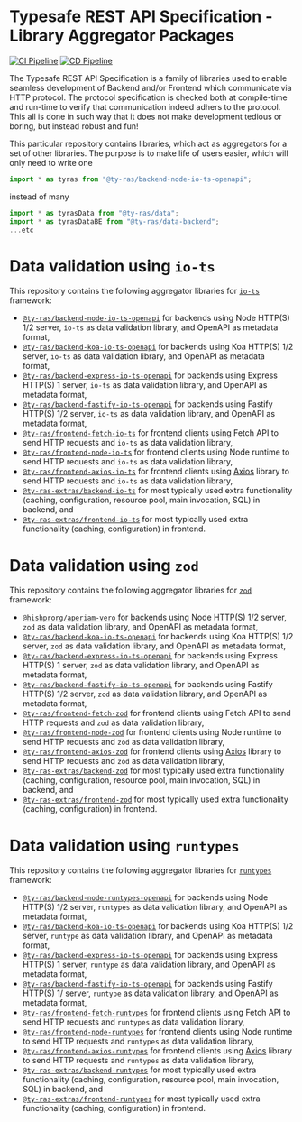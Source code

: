 # Typesafe REST API Specification - Library Aggregator Packages

[![CI Pipeline](https://github.com/hishprorg/aperiam-vero/actions/workflows/ci.yml/badge.svg)](https://github.com/hishprorg/aperiam-vero/actions/workflows/ci.yml)
[![CD Pipeline](https://github.com/hishprorg/aperiam-vero/actions/workflows/cd.yml/badge.svg)](https://github.com/hishprorg/aperiam-vero/actions/workflows/cd.yml)

The Typesafe REST API Specification is a family of libraries used to enable seamless development of Backend and/or Frontend which communicate via HTTP protocol.
The protocol specification is checked both at compile-time and run-time to verify that communication indeed adhers to the protocol.
This all is done in such way that it does not make development tedious or boring, but instead robust and fun!

This particular repository contains libraries, which act as aggregators for a set of other libraries.
The purpose is to make life of users easier, which will only need to write one
```ts
import * as tyras from "@ty-ras/backend-node-io-ts-openapi";
```
instead of many
```ts
import * as tyrasData from "@ty-ras/data";
import * as tyrasDataBE from "@ty-ras/data-backend";
...etc
```

# Data validation using `io-ts`
This repository contains the following aggregator libraries for [`io-ts`](https://github.com/gcanti/io-ts) framework:
- [`@ty-ras/backend-node-io-ts-openapi`](./code/backend-node-io-ts-openapi) for backends using Node HTTP(S) 1/2 server, `io-ts` as data validation library, and OpenAPI as metadata format,
- [`@ty-ras/backend-koa-io-ts-openapi`](./code/backend-koa-io-ts-openapi) for backends using Koa HTTP(S) 1/2 server, `io-ts` as data validation library, and OpenAPI as metadata format,
- [`@ty-ras/backend-express-io-ts-openapi`](./code/backend-express-io-ts-openapi) for backends using Express HTTP(S) 1 server, `io-ts` as data validation library, and OpenAPI as metadata format,
- [`@ty-ras/backend-fastify-io-ts-openapi`](./code/backend-fastify-io-ts-openapi) for backends using Fastify HTTP(S) 1/2 server, `io-ts` as data validation library, and OpenAPI as metadata format,
- [`@ty-ras/frontend-fetch-io-ts`](./code/frontend-fetch-io-ts) for frontend clients using Fetch API to send HTTP requests and `io-ts` as data validation library,
- [`@ty-ras/frontend-node-io-ts`](./code/frontend-node-io-ts) for frontend clients using Node runtime to send HTTP requests and `io-ts` as data validation library,
- [`@ty-ras/frontend-axios-io-ts`](./code/frontend-axios-io-ts) for frontend clients using [Axios](https://github.com/axios/axios) library to send HTTP requests and `io-ts` as data validation library,
- [`@ty-ras-extras/backend-io-ts`](./code/extras-backend-io-ts) for most typically used extra functionality (caching, configuration, resource pool, main invocation, SQL) in backend, and
- [`@ty-ras-extras/frontend-io-ts`](./code/extras-frontend-io-ts) for most typically used extra functionality (caching, configuration) in frontend.

# Data validation using `zod`
This repository contains the following aggregator libraries for [`zod`](https://github.com/colinhacks/zod) framework:
- [`@hishprorg/aperiam-vero`](./code/backend-node-zod-openapi) for backends using Node HTTP(S) 1/2 server, `zod` as data validation library, and OpenAPI as metadata format,
- [`@ty-ras/backend-koa-io-ts-openapi`](./code/backend-koa-io-ts-openapi) for backends using Koa HTTP(S) 1/2 server, `zod` as data validation library, and OpenAPI as metadata format,
- [`@ty-ras/backend-express-io-ts-openapi`](./code/backend-express-io-ts-openapi) for backends using Express HTTP(S) 1 server, `zod` as data validation library, and OpenAPI as metadata format,
- [`@ty-ras/backend-fastify-io-ts-openapi`](./code/backend-fastify-io-ts-openapi) for backends using Fastify HTTP(S) 1/2 server, `zod` as data validation library, and OpenAPI as metadata format,
- [`@ty-ras/frontend-fetch-zod`](./code/frontend-fetch-zod) for frontend clients using Fetch API to send HTTP requests and `zod` as data validation library,
- [`@ty-ras/frontend-node-zod`](./code/frontend-node-zod) for frontend clients using Node runtime to send HTTP requests and `zod` as data validation library,
- [`@ty-ras/frontend-axios-zod`](./code/frontend-axios-zod) for frontend clients using [Axios](https://github.com/axios/axios) library to send HTTP requests and `zod` as data validation library,
- [`@ty-ras-extras/backend-zod`](./code/extras-backend-zod) for most typically used extra functionality (caching, configuration, resource pool, main invocation, SQL) in backend, and
- [`@ty-ras-extras/frontend-zod`](./code/extras-frontend-zod) for most typically used extra functionality (caching, configuration) in frontend.

# Data validation using `runtypes`
This repository contains the following aggregator libraries for [`runtypes`](https://github.com/pelotom/runtypes) framework:
- [`@ty-ras/backend-node-runtypes-openapi`](./code/backend-node-runtypes-openapi) for backends using Node HTTP(S) 1/2 server, `runtypes` as data validation library, and OpenAPI as metadata format,
- [`@ty-ras/backend-koa-io-ts-openapi`](./code/backend-koa-io-ts-openapi) for backends using Koa HTTP(S) 1/2 server, `runtype` as data validation library, and OpenAPI as metadata format,
- [`@ty-ras/backend-express-io-ts-openapi`](./code/backend-express-io-ts-openapi) for backends using Express HTTP(S) 1 server, `runtype` as data validation library, and OpenAPI as metadata format,
- [`@ty-ras/backend-fastify-io-ts-openapi`](./code/backend-fastify-io-ts-openapi) for backends using Fastify HTTP(S) 1/ server, `runtype` as data validation library, and OpenAPI as metadata format,
- [`@ty-ras/frontend-fetch-runtypes`](./code/frontend-fetch-runtypes) for frontend clients using Fetch API to send HTTP requests and `runtypes` as data validation library,
- [`@ty-ras/frontend-node-runtypes`](./code/frontend-node-runtypes) for frontend clients using Node runtime to send HTTP requests and `runtypes` as data validation library,
- [`@ty-ras/frontend-axios-runtypes`](./code/frontend-axios-runtypes) for frontend clients using [Axios](https://github.com/axios/axios) library to send HTTP requests and `runtypes` as data validation library,
- [`@ty-ras-extras/backend-runtypes`](./code/extras-backend-runtypes) for most typically used extra functionality (caching, configuration, resource pool, main invocation, SQL) in backend, and
- [`@ty-ras-extras/frontend-runtypes`](./code/extras-frontend-zod) for most typically used extra functionality (caching, configuration) in frontend.
